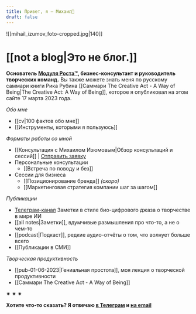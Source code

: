 ```yaml
---
title: Привет, я — Михаил👋
draft: false
---
```

![[mihail_izumov_foto-cropped.jpg|140]]
# [[not a blog|Это не блог.]]

**Основатель [Модуля Роста™](https://kto1.io/), бизнес-консультант и руководитель творческих команд.**
Вы также можете знать меня по русскому саммари книги Рика Рубина [[Саммари The Creative Act - A Way of Being|The Creative Act: A Way of Being]], которое я опубликовал на этом сайте 17 марта 2023 года.

_Обо мне_
- [[cv|100 фактов обо мне]]
- [[Инструменты, которыми я пользуюсь]]

_Форматы работы со мной_
- [[Консультация с Михаилом Изюмовым|Обзор консультаций и сессий]] | [Отправить заявку](https://airtable.com/approfG95BL8XenCk/pagpfCZRDbBHEBdTG/form)
- Персональные консультации
	- [[Встреча по поводу и без]]
- Сессии для бизнеса
	- [[Позиционирование бренда]] _(скоро)_
	- [[Маркетинговая стратегия компании шаг за шагом]]

_Публикации_
- [Телеграм-канал](https://t.me/izumov) Заметки в стиле био-цифрового джаза о творчестве в мире ИИ
- [[all notes|Заметки]], вдумчивые размышления про что-то, а не о чем-то
- [[podcast|Подкаст]], редкие аудио-отчёты о том, что волнует больше всего
- [[Публикации в СМИ]]

_Творческая продуктивность_
- [[pub-01-06-2023|Гениальная простота]], моя лекция о творческой продуктивности
- [[Саммари The Creative Act - A Way of Being]]


✷ ✷ ✷

**Хотите что-то сказать? Я отвечаю [в Телеграм](https://t.me/mikhail_izumov) и <a href = "mailto: izumov@thecreativeact.ru">на email </a>**

